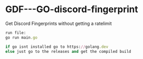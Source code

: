 # GDF---GO-discord-fingerprint
Get Discord Fingerprints  without getting a ratelimit  

```rb
run file:
go run main.go
```
```rb
if go isnt installed go to https://golang.dev
else just go to the releases and get the compiled build
```
